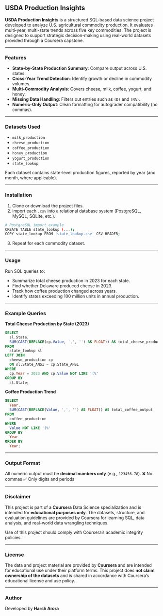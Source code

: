 ## USDA Production Insights

**USDA Production Insights** is a structured SQL-based data science project developed to analyze U.S. agricultural commodity production. It evaluates multi-year, multi-state trends across five key commodities. The project is designed to support strategic decision-making using real-world datasets provided through a Coursera capstone.

---

### Features

* **State-by-State Production Summary**: Compare output across U.S. states.
* **Cross-Year Trend Detection**: Identify growth or decline in commodity volumes.
* **Multi-Commodity Analysis**: Covers cheese, milk, coffee, yogurt, and honey.
* **Missing Data Handling**: Filters out entries such as `(D)` and `(NA)`.
* **Numeric-Only Output**: Clean formatting for autograder compatibility (no commas).

---

### Datasets Used

* `milk_production`
* `cheese_production`
* `coffee_production`
* `honey_production`
* `yogurt_production`
* `state_lookup`

Each dataset contains state-level production figures, reported by year (and month, where applicable).

---

### Installation

1. Clone or download the project files.
2. Import each `.csv` into a relational database system (PostgreSQL, MySQL, SQLite, etc.).

```bash
# PostgreSQL import example
CREATE TABLE state_lookup (...);
COPY state_lookup FROM 'state_lookup.csv' CSV HEADER;
```

3. Repeat for each commodity dataset.

---

### Usage

Run SQL queries to:

* Summarize total cheese production in 2023 for each state.
* Find whether Delaware produced cheese in 2023.
* Track how coffee production changed across years.
* Identify states exceeding 100 million units in annual production.

---

### Example Queries

**Total Cheese Production by State (2023)**

```sql
SELECT 
  sl.State,
  SUM(CAST(REPLACE(cp.Value, ',', '') AS FLOAT)) AS total_cheese_production
FROM 
  state_lookup sl
LEFT JOIN 
  cheese_production cp
  ON sl.State_ANSI = cp.State_ANSI
WHERE 
  cp.Year = 2023 AND cp.Value NOT LIKE '(%'
GROUP BY 
  sl.State;
```

**Coffee Production Trend**

```sql
SELECT 
  Year,
  SUM(CAST(REPLACE(Value, ',', '') AS FLOAT)) AS total_coffee_output
FROM 
  coffee_production
WHERE 
  Value NOT LIKE '(%'
GROUP BY 
  Year
ORDER BY 
  Year;
```

---

### Output Format

All numeric output must be **decimal numbers only** (e.g., `123456.78`).
❌ No commas
✅ Only digits and periods

---

### Disclaimer

This project is part of a **Coursera** Data Science specialization and is intended for **educational purposes only**. The datasets, structure, and evaluation guidelines are provided by Coursera for learning SQL, data analysis, and real-world data wrangling techniques.

Use of this project should comply with Coursera’s academic integrity policies.

---

### License

The data and project material are provided by **Coursera** and are intended for educational use under their platform terms. This project does **not claim ownership of the datasets** and is shared in accordance with Coursera’s educational license and use policy.

---

### Author

Developed by **Harsh Arora**
